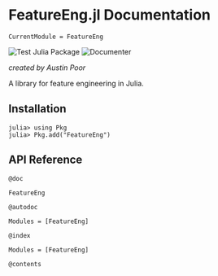 # FeatureEng.jl Documentation

```@meta
CurrentModule = FeatureEng
```

![Test Julia Package](https://github.com/a-poor/FeatureEng.jl/workflows/Test%20Julia%20Package/badge.svg)
![Documenter](https://github.com/a-poor/FeatureEng.jl/workflows/Documenter/badge.svg)

_created by Austin Poor_

A library for feature engineering in Julia.

## Installation

```julia-repl
julia> using Pkg
julia> Pkg.add("FeatureEng")
```

## API Reference

`@doc`

```@doc
FeatureEng
```

`@autodoc`

```@autodoc
Modules = [FeatureEng]
```

`@index`

```@index
Modules = [FeatureEng]
```

`@contents`

```@contents
```
